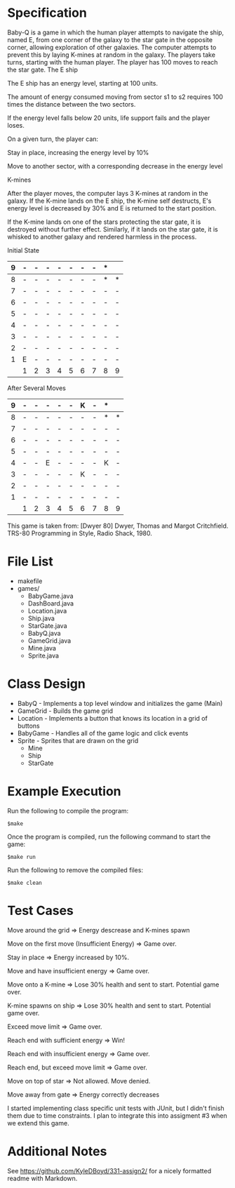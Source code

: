 Specification
==============
Baby-Q is a game in which the human player attempts to navigate the ship, named E, from one corner of the galaxy to the star gate in the opposite corner, allowing exploration of other galaxies. The computer attempts to prevent this by laying K-mines at random in the galaxy. The players take turns, starting with the human player. The player has 100 moves to reach the star gate.
The E ship

The E ship has an energy level, starting at 100 units.

The amount of energy consumed moving from sector s1 to s2 requires 100 times the distance between the two sectors.

If the energy level falls below 20 units, life support fails and the player loses.

On a given turn, the player can:

Stay in place, increasing the energy level by 10%

Move to another sector, with a corresponding decrease in the energy level

K-mines

After the player moves, the computer lays 3 K-mines at random in the galaxy. If the K-mine lands on the E ship, the K-mine self destructs, E's energy level is decreased by 30% and E is returned to the start position.

If the K-mine lands on one of the stars protecting the star gate, it is destroyed without further effect. Similarly, if it lands on the star gate, it is whisked to another galaxy and rendered harmless in the process.

Initial State

| 9 | - | - | - | - | - | - | - | * |   |
|---|---|---|---|---|---|---|---|---|---|
| 8 | - | - | - | - | - | - | - | * | * |
| 7 | - | - | - | - | - | - | - | - | - |
| 6 | - | - | - | - | - | - | - | - | - |
| 5 | - | - | - | - | - | - | - | - | - |
| 4 | - | - | - | - | - | - | - | - | - |
| 3 | - | - | - | - | - | - | - | - | - |
| 2 | - | - | - | - | - | - | - | - | - |
| 1 | E | - | - | - | - | - | - | - | - |
|   | 1 | 2 | 3 | 4 | 5 | 6 | 7 | 8 | 9 |

After Several Moves

| 9 | - | - | - | - | - | K | - | * |   |
|---|---|---|---|---|---|---|---|---|---|
| 8 | - | - | - | - | - | - | - | * | * |
| 7 | - | - | - | - | - | - | - | - | - |
| 6 | - | - | - | - | - | - | - | - | - |
| 5 | - | - | - | - | - | - | - | - | - |
| 4 | - | - | E | - | - | - | - | K | - |
| 3 | - | - | - | - | - | K | - | - | - |
| 2 | - | - | - | - | - | - | - | - | - |
| 1 | - | - | - | - | - | - | - | - | - |
|   | 1 | 2 | 3 | 4 | 5 | 6 | 7 | 8 | 9 |

This game is taken from: [Dwyer 80] Dwyer, Thomas and Margot Critchfield. TRS-80 Programming in Style, Radio Shack, 1980.

File List
==============
* makefile
* games/
    * BabyGame.java
    * DashBoard.java
    * Location.java
    * Ship.java
    * StarGate.java
    * BabyQ.java
    * GameGrid.java
    * Mine.java
    * Sprite.java

Class Design
==============
* BabyQ - Implements a top level window and initializes the game (Main)
* GameGrid - Builds the game grid
* Location - Implements a button that knows its location in a grid of buttons
* BabyGame - Handles all of the game logic and click events
* Sprite - Sprites that are drawn on the grid
    * Mine
    * Ship
    * StarGate

Example Execution
==============
Run the following to compile the program:

`$make`

Once the program is compiled, run the following command to start the game:

`$make run`

Run the following to remove the compiled files:

`$make clean`


Test Cases
==============
Move around the grid => Energy descrease and K-mines spawn

Move on the first move (Insufficient Energy) => Game over.

Stay in place => Energy increased by 10%. 

Move and have insufficient energy => Game over.

Move onto a K-mine => Lose 30% health and sent to start. Potential game over.

K-mine spawns on ship => Lose 30% health and sent to start. Potential game over.

Exceed move limit => Game over.

Reach end with sufficient energy => Win!

Reach end with insufficient energy => Game over.

Reach end, but exceed move limit => Game over.

Move on top of star => Not allowed. Move denied.

Move away from gate => Energy correctly decreases


I started implementing class specific unit tests with JUnit, but I didn't finish them due to time constraints. I plan to integrate this into assigment #3 when we extend this game.

Additional Notes
==============
See https://github.com/KyleDBoyd/331-assign2/ for a nicely formatted readme with Markdown.





